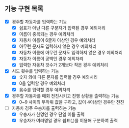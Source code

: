 ## 기능 구현 목록

- [X] 경주할 자동차를 입력하는 기능
  - [X] 쉼표가 아닌 다른 구분자가 입력된 경우 예외처리
  - [X] 이름이 중복되는 경우 예외처리
  - [X] 자동차 이름이 6글자 이상인 경우 예외처리
  - [X] 아무런 문자도 입력하지 않은 경우 예외처리
  - [X] 자동차 이름에 아무런 문자도 입력하지 않은 경우 예외처리
  - [X] 자동차 이름이 공백인 경우 예외처리
  - [X] 입력한 자동차 갯수가 2개보다 작은 경우 예외처리
- [X] 시도 횟수를 입력하는 기능
  - [X] 숫자 외에 다른 문자를 입력할 경우 예외처리
  - [X] 0을 입력할 경우 예외처리
  - [X] 음수를 입력할 경우 예외처리
- [X] 경주할 자동차를 매회 전진시키고 진행 상황을 출력하는 기능
  - [X] 0~9 사이의 무작위 값을 구하고, 값이 4이상인 경우만 전진
- [ ] 자동차 경주 우승자를 출력하는 기능
  - [X] 우승자가 한명인 경우 단일 이름 출력
  - [X] 우승자가 여러명일 경우 쉼표(,)를 이용해 구분하여 출력
